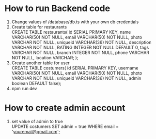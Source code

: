 # How to run Backend code

1. Change values of /database/db.ts with your own db credentials
2. Create table for restaurants <br/>
CREATE TABLE restaurants(
id SERIAL PRIMARY KEY,
name VARCHAR(50) NOT NULL,
email VARCHAR(50) NOT NULL,
photo VARCHAR NOT NULL,
uniqueid VARCHAR(36) NOT NULL,
description VARCHAR NOT NULL,
RATING INTEGER NOT NULL DEFAULT 0,
tags VARCHAR NOT NULL,
branch INTEGER NOT NULL,
phone VARCHAR NOT NULL,
location VARCHAR;
); 
3. Create another table for user <br/>
CREATE TABLE costumers(
id SERIAL PRIMARY KEY,
username VARCHAR(50) NOT NULL,
email VARCHAR(50) NOT NULL,
photo VARCHAR NOT NULL,
uniqueid VARCHAR(36) NOT NULL,
admin boolean DEFAULT false);
4. npm run dev

# How to create admin account
1. set value of admin to true <br/>
UPDATE costumers SET admin = true WHERE email = 'youremail@gmail.com';
